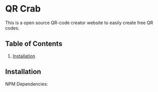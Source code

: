 QR Crab
==========================
This is a open source QR-code creator website to easily create free QR codes.


Table of Contents
------------------

1. [Installation](#Installation)


Installation
----------------------
NPM Dependencies:
